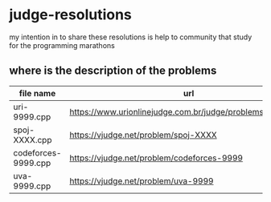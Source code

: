 # judge-resolutions
my intention in to share these resolutions is help to community that study for the programming marathons

## where is the description of the problems
file name | url
--------- | -------------------
uri-9999.cpp | https://www.urionlinejudge.com.br/judge/problems/view/9999
spoj-XXXX.cpp | https://vjudge.net/problem/spoj-XXXX
codeforces-9999.cpp | https://vjudge.net/problem/codeforces-9999
uva-9999.cpp | https://vjudge.net/problem/uva-9999